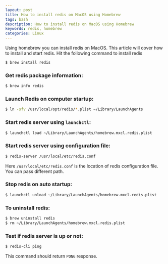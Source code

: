 ```yaml
---
layout: post  
title: How to install redis on MacOS using Homebrew
tags: bash
description: How to install redis on MacOS using Homebrew
keywords: redis, homebrew
categories: Linux  
---
```

<div class="toc"></div>
Using homebrew you can install redis on MacOS. This article will cover how to install and start redis.
Hit the following command to install redis

``` bash
$ brew install redis
```

### Get redis package information:

```bash
$ brew info redis
```

### Launch Redis on computer startup:

```bash
$ ln -sfv /usr/local/opt/redis/*.plist ~/Library/LaunchAgents
```

### Start redis server using `launchctl`:

```bash
$ launchctl load ~/Library/LaunchAgents/homebrew.mxcl.redis.plist
```

### Start redis server using configuration file:

```bash
$ redis-server /usr/local/etc/redis.conf
```
Here `/usr/local/etc/redis.conf` is the location of redis configuration file. You can pass different path.

### Stop redis on auto startup:

```bash
$ launchctl unload ~/Library/LaunchAgents/homebrew.mxcl.redis.plist
```

### To uninstall redis:

```bash
$ brew uninstall redis
$ rm ~/Library/LaunchAgents/homebrew.mxcl.redis.plist
```

### Test if redis server is up or not:

```bash
$ redis-cli ping
```
This command should return `PONG` response.
